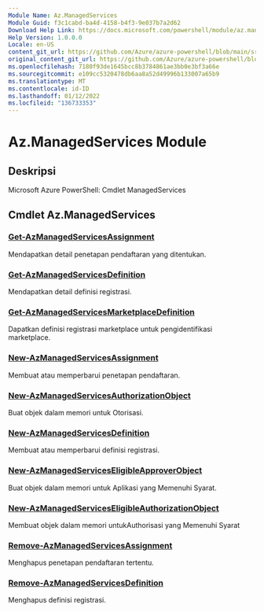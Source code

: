 ```yaml
---
Module Name: Az.ManagedServices
Module Guid: f3c1cabd-ba4d-4158-b4f3-9e037b7a2d62
Download Help Link: https://docs.microsoft.com/powershell/module/az.managedservices
Help Version: 1.0.0.0
Locale: en-US
content_git_url: https://github.com/Azure/azure-powershell/blob/main/src/ManagedServices/help/Az.ManagedServices.md
original_content_git_url: https://github.com/Azure/azure-powershell/blob/main/src/ManagedServices/help/Az.ManagedServices.md
ms.openlocfilehash: 7180f93de1645bcc8b3784861ae3bb0e3bf3a66e
ms.sourcegitcommit: e109cc5320478db6aa8a52d49996b133007a65b9
ms.translationtype: MT
ms.contentlocale: id-ID
ms.lasthandoff: 01/12/2022
ms.locfileid: "136733353"
---
```

# Az.ManagedServices Module
## Deskripsi
Microsoft Azure PowerShell: Cmdlet ManagedServices

## Cmdlet Az.ManagedServices
### [Get-AzManagedServicesAssignment](Get-AzManagedServicesAssignment.md)
Mendapatkan detail penetapan pendaftaran yang ditentukan.

### [Get-AzManagedServicesDefinition](Get-AzManagedServicesDefinition.md)
Mendapatkan detail definisi registrasi.

### [Get-AzManagedServicesMarketplaceDefinition](Get-AzManagedServicesMarketplaceDefinition.md)
Dapatkan definisi registrasi marketplace untuk pengidentifikasi marketplace.

### [New-AzManagedServicesAssignment](New-AzManagedServicesAssignment.md)
Membuat atau memperbarui penetapan pendaftaran.

### [New-AzManagedServicesAuthorizationObject](New-AzManagedServicesAuthorizationObject.md)
Buat objek dalam memori untuk Otorisasi.

### [New-AzManagedServicesDefinition](New-AzManagedServicesDefinition.md)
Membuat atau memperbarui definisi registrasi.

### [New-AzManagedServicesEligibleApproverObject](New-AzManagedServicesEligibleApproverObject.md)
Buat objek dalam memori untuk Aplikasi yang Memenuhi Syarat.

### [New-AzManagedServicesEligibleAuthorizationObject](New-AzManagedServicesEligibleAuthorizationObject.md)
Membuat objek dalam memori untukAuthorisasi yang Memenuhi Syarat

### [Remove-AzManagedServicesAssignment](Remove-AzManagedServicesAssignment.md)
Menghapus penetapan pendaftaran tertentu.

### [Remove-AzManagedServicesDefinition](Remove-AzManagedServicesDefinition.md)
Menghapus definisi registrasi.

